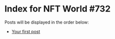 # Index for NFT World #732
Posts will be displayed in the order below:

- [Your first post](./001-first.md)

